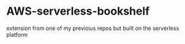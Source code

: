 # AWS-serverless-bookshelf
extension from one of my previoius repos but built on the serverless platform
